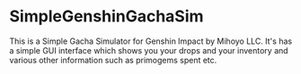 # SimpleGenshinGachaSim

This is a Simple Gacha Simulator for Genshin Impact by Mihoyo LLC.
It's has a simple GUI interface which shows you your drops and your inventory and various other information such as primogems spent etc.
